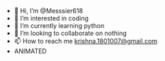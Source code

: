- 👋 Hi, I’m @Messsier618
- 👀 I’m interested in coding
- 🌱 I’m currently learning python
- 💞️ I’m looking to collaborate on nothing
- 📫 How to reach me krishna.1801007@gmail.com
- ANIMATED
<!---
Messsier618/Messsier618 is a ✨ special ✨ repository because its `README.md` (this file) appears on your GitHub profile.
You can click the Preview link to take a look at your changes.
--->

